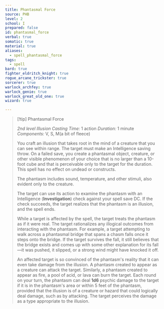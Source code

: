 ```yaml
---
title: Phantasmal Force
source: PHB
level: 2
school: I
prepared: false
id: phantasmal_force
verbal: true
somatic: true
material: true
aliases:
  - spell_phantasmal_force
tags:
  - spell
bard: true
fighter_eldritch_knight: true
rogue_arcane_trickster: true
sorcerer: true
warlock_archfey: true
warlock_genie: true
warlock_great_old_one: true
wizard: true

---
```

>[!tip] Phantasmal Force
>
> *2nd level Illusion*
> *Casting Time:* 1 action
> *Duration:* 1 minute
> *Components:* V, S, M(a bit of fleece)
>
>You craft an illusion that takes root in the mind of a creature that you can see within range. The target must make an Intelligence saving throw. On a failed save, you create a phantasmal object, creature, or other visible phenomenon of your choice that is no larger than a 10-foot cube and that is perceivable only to the target for the duration. This spell has no effect on undead or constructs.
>
>The phantasm includes sound, temperature, and other stimuli, also evident only to the creature.
>
>The target can use its action to examine the phantasm with an Intelligence (**Investigation**) check against your spell save DC. If the check succeeds, the target realizes that the phantasm is an illusion, and the spell ends.
>
>While a target is affected by the spell, the target treats the phantasm as if it were real. The target rationalizes any illogical outcomes from interacting with the phantasm. For example, a target attempting to walk across a phantasmal bridge that spans a chasm falls once it steps onto the bridge. If the target survives the fall, it still believes that the bridge exists and comes up with some other explanation for its fall—it was pushed, it slipped, or a strong wind might have knocked it off.
>
>An affected target is so convinced of the phantasm's reality that it can even take damage from the illusion. A phantasm created to appear as a creature can attack the target. Similarly, a phantasm created to appear as fire, a pool of acid, or lava can burn the target. Each round on your turn, the phantasm can deal **1d6** psychic damage to the target if it is in the phantasm's area or within 5 feet of the phantasm, provided that the illusion is of a creature or hazard that could logically deal damage, such as by attacking. The target perceives the damage as a type appropriate to the illusion.
>

